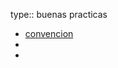 type:: buenas practicas

- [convencion](https://es.wikipedia.org/wiki/Convenci%C3%B3n_de_nombres_(programaci%C3%B3n))
-
-